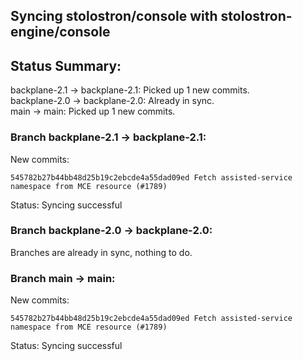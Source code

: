 ## Syncing stolostron/console with stolostron-engine/console

## Status Summary:

backplane-2.1 -> backplane-2.1: Picked up 1 new commits.  
backplane-2.0 -> backplane-2.0: Already in sync.  
main -> main: Picked up 1 new commits.  

### Branch backplane-2.1 -> backplane-2.1:

New commits:

```
545782b27b44bb48d25b19c2ebcde4a55dad09ed Fetch assisted-service namespace from MCE resource (#1789)
```

Status: Syncing successful

### Branch backplane-2.0 -> backplane-2.0:

Branches are already in sync, nothing to do.

### Branch main -> main:

New commits:

```
545782b27b44bb48d25b19c2ebcde4a55dad09ed Fetch assisted-service namespace from MCE resource (#1789)
```

Status: Syncing successful
